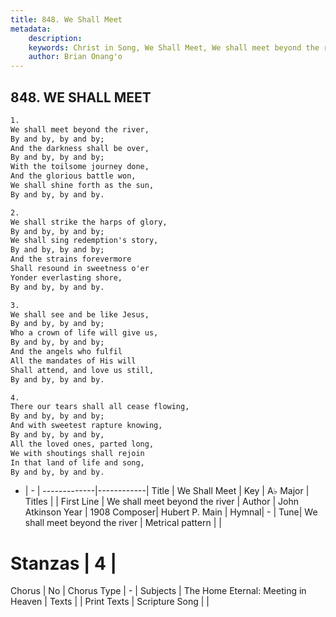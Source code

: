 ```yaml
---
title: 848. We Shall Meet
metadata:
    description: 
    keywords: Christ in Song, We Shall Meet, We shall meet beyond the river, 
    author: Brian Onang'o
---
```



## 848. WE SHALL MEET

```txt
1.
We shall meet beyond the river,
By and by, by and by;
And the darkness shall be over,
By and by, by and by;
With the toilsome journey done,
And the glorious battle won,
We shall shine forth as the sun, 
By and by, by and by.

2.
We shall strike the harps of glory,
By and by, by and by;
We shall sing redemption's story, 
By and by, by and by;
And the strains forevermore
Shall resound in sweetness o'er
Yonder everlasting shore,
By and by, by and by.

3.
We shall see and be like Jesus,
By and by, by and by;
Who a crown of life will give us,
By and by, by and by;
And the angels who fulfil
All the mandates of His will
Shall attend, and love us still,
By and by, by and by.

4.
There our tears shall all cease flowing,
By and by, by and by;
And with sweetest rapture knowing,
By and by, by and by,
All the loved ones, parted long,
We with shoutings shall rejoin
In that land of life and song,
By and by, by and by.
```

- |   -  |
-------------|------------|
Title | We Shall Meet |
Key | A♭ Major |
Titles |  |
First Line | We shall meet beyond the river |
Author | John Atkinson
Year | 1908
Composer| Hubert P. Main |
Hymnal|  - |
Tune| We shall meet beyond the river |
Metrical pattern | |
# Stanzas | 4 |
Chorus | No |
Chorus Type | - |
Subjects | The Home Eternal: Meeting in Heaven |
Texts |  |
Print Texts | 
Scripture Song |  |
  
